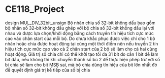 # CE118_Project
design MUL_DIV_32bit_unsign
Bộ nhân chia số 32-bit không dấu bao gồm bộ nhân số 32-bit không dấu ghép với bộ chia số 32-bit không dấu lại với nhau và được lựa chọn/khởi động bằng cách truyền tín hiệu tích cực mức cao vào chân start của mỗi bộ. Do chưa khắc phục được việc chỉ cho 1 bộ nhân hoặc chia được hoạt động tại cùng một thời điểm nên nếu truyền 2 tín hiệu tích cực mức cao vào cả 2 chân start của 2 bộ sẽ làm cho cả hai cùng hoạt động.
Giá trị số chia chỉ có thể khởi tạo tối đa 31 bit do cần 1 bit để làm bit dấu, nếu không thì khi chuyển thành số bù 2 để thực hiện phép trừ với số bị chia sẽ làm cho bit MSB sai, mà bộ chia dùng tín hiệu của bit lớn nhất đó để quyết định giá trị kế tiếp của số bị chia 
